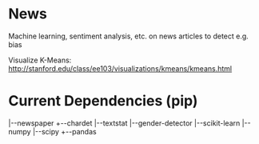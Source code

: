 # News
Machine learning, sentiment analysis, etc. on news articles to detect e.g. bias

Visualize K-Means: http://stanford.edu/class/ee103/visualizations/kmeans/kmeans.html

# Current Dependencies (pip)
|--newspaper
   +--chardet
|--textstat
|--gender-detector
|--scikit-learn
|--numpy
|--scipy
+--pandas
